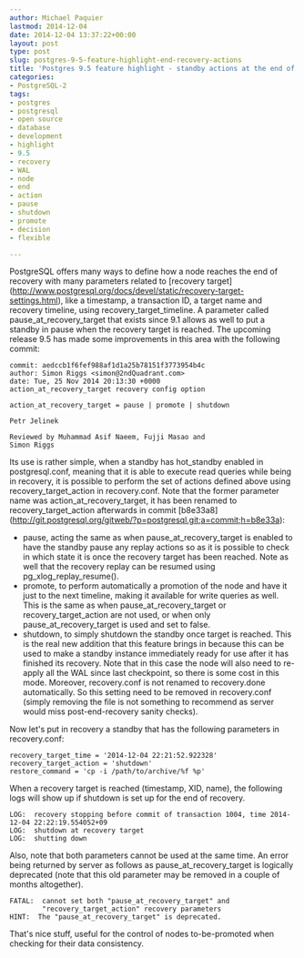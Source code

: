 ```yaml
---
author: Michael Paquier
lastmod: 2014-12-04
date: 2014-12-04 13:37:22+00:00
layout: post
type: post
slug: postgres-9-5-feature-highlight-end-recovery-actions
title: 'Postgres 9.5 feature highlight - standby actions at the end of recovery'
categories:
- PostgreSQL-2
tags:
- postgres
- postgresql
- open source
- database
- development
- highlight
- 9.5
- recovery
- WAL
- node
- end
- action
- pause
- shutdown
- promote
- decision
- flexible

---
```


PostgreSQL offers many ways to define how a node reaches the end of recovery
with many parameters related to [recovery target]
(http://www.postgresql.org/docs/devel/static/recovery-target-settings.html),
like a timestamp, a transaction ID, a target name and recovery timeline,
using recovery\_target\_timeline. A parameter called pause\_at\_recovery\_target
that exists since 9.1 allows as well to put a standby in pause when the
recovery target is reached. The upcoming release 9.5 has made some
improvements in this area with the following commit:

    commit: aedccb1f6fef988af1d1a25b78151f3773954b4c
    author: Simon Riggs <simon@2ndQuadrant.com>
    date: Tue, 25 Nov 2014 20:13:30 +0000
    action_at_recovery_target recovery config option

    action_at_recovery_target = pause | promote | shutdown

    Petr Jelinek

    Reviewed by Muhammad Asif Naeem, Fujji Masao and
    Simon Riggs

Its use is rather simple, when a standby has hot\_standby enabled in
postgresql.conf, meaning that it is able to execute read queries while
being in recovery, it is possible to perform the set of actions defined
above using recovery\_target\_action in recovery.conf. Note that the
former parameter name was action\_at\_recovery\_target, it has been
renamed to recovery\_target\_action afterwards in commit [b8e33a8]
(http://git.postgresql.org/gitweb/?p=postgresql.git;a=commit;h=b8e33a):

  * pause, acting the same as when pause\_at\_recovery\_target is enabled
  to have the standby pause any replay actions so as it is possible to
  check in which state it is once the recovery target has been reached.
  Note as well that the recovery replay can be resumed using
  pg\_xlog\_replay\_resume().
  * promote, to perform automatically a promotion of the node and have
  it just to the next timeline, making it available for write queries
  as well. This is the same as when pause\_at\_recovery\_target or
  recovery\_target\_action are not used, or when only
  pause\_at\_recovery\_target is used and set to false.
  * shutdown, to simply shutdown the standby once target is reached.
  This is the real new addition that this feature brings in because this
  can be used to make a standby instance immediately ready for use after
  it has finished its recovery. Note that in this case the node will
  also need to re-apply all the WAL since last checkpoint, so there is
  some cost in this mode. Moreover, recovery.conf is not renamed to
  recovery.done automatically. So this setting need to be removed
  in recovery.conf (simply removing the file is not something to
  recommend as server would miss post-end-recovery sanity checks).

Now let's put in recovery a standby that has the following parameters
in recovery.conf:

    recovery_target_time = '2014-12-04 22:21:52.922328'
    recovery_target_action = 'shutdown'
    restore_command = 'cp -i /path/to/archive/%f %p'

When a recovery target is reached (timestamp, XID, name), the following
logs will show up if shutdown is set up for the end of recovery.

    LOG:  recovery stopping before commit of transaction 1004, time 2014-12-04 22:22:19.554052+09
    LOG:  shutdown at recovery target
    LOG:  shutting down 

Also, note that both parameters cannot be used at the same time. An
error being returned by server as follows as pause\_at\_recovery\_target
is logically deprecated (note that this old parameter may be removed
in a couple of months altogether).

    FATAL:  cannot set both "pause_at_recovery_target" and
            "recovery_target_action" recovery parameters
    HINT:  The "pause_at_recovery_target" is deprecated.

That's nice stuff, useful for the control of nodes to-be-promoted when
checking for their data consistency.
